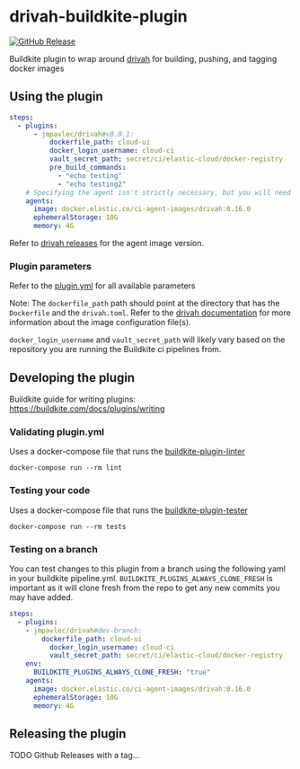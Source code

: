 # drivah-buildkite-plugin
[![GitHub Release](https://img.shields.io/github/release/jmpavlec/drivah-buildkite-plugin.svg)](https://github.com/jmpavlec/drivah-buildkite-plugin/releases)

Buildkite plugin to wrap around [drivah](https://github.com/elastic/drivah) for building, pushing, and tagging docker images

## Using the plugin

```yaml
steps:
  - plugins:
      - jmpavlec/drivah#v0.0.1:
          dockerfile_path: cloud-ui
          docker_login_username: cloud-ci
          vault_secret_path: secret/ci/elastic-cloud/docker-registry
          pre_build_commands:
            - "echo testing"
            - "echo testing2"
    # Specifying the agent isn't strictly necessary, but you will need an agent image with drivah installed
    agents:
      image: docker.elastic.co/ci-agent-images/drivah:0.16.0
      ephemeralStorage: 10G
      memory: 4G
```

Refer to [drivah releases](https://github.com/elastic/drivah/releases) for the agent image version.

### Plugin parameters
Refer to the [plugin.yml](plugin.yml) for all available parameters

Note: The `dockerfile_path` path should point at the directory that has the `Dockerfile` and the `drivah.toml`. Refer to
the [drivah documentation](https://drivah.elastic.dev/image_configuration_file.html) for more information about the
image configuration file(s).

`docker_login_username` and `vault_secret_path` will likely vary based on the repository you are running the Buildkite 
ci pipelines from.


## Developing the plugin

Buildkite guide for writing plugins: https://buildkite.com/docs/plugins/writing

### Validating plugin.yml
Uses a docker-compose file that runs the [buildkite-plugin-linter](https://github.com/buildkite-plugins/buildkite-plugin-linter)

```shell
docker-compose run --rm lint
```

### Testing your code
Uses a docker-compose file that runs the [buildkite-plugin-tester](https://github.com/buildkite-plugins/buildkite-plugin-tester)

```shell
docker-compose run --rm tests
```


### Testing on a branch
You can test changes to this plugin from a branch using the following yaml in your buildkite pipeline.yml.
`BUILDKITE_PLUGINS_ALWAYS_CLONE_FRESH` is important as it will clone fresh from the repo to get any new commits
you may have added.

```yaml
steps:
  - plugins:
    - jmpavlec/drivah#dev-branch:
        dockerfile_path: cloud-ui
          docker_login_username: cloud-ci
          vault_secret_path: secret/ci/elastic-cloud/docker-registry
    env:
      BUILDKITE_PLUGINS_ALWAYS_CLONE_FRESH: "true"
    agents:
      image: docker.elastic.co/ci-agent-images/drivah:0.16.0
      ephemeralStorage: 10G
      memory: 4G
```
## Releasing the plugin
TODO Github Releases with a tag...